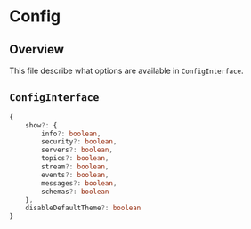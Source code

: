 # Config

## Overview

This file describe what options are available in `ConfigInterface`.

## `ConfigInterface`

``` typescript
{
    show?: {
        info?: boolean,
        security?: boolean,
        servers?: boolean,
        topics?: boolean,
        stream?: boolean,
        events?: boolean,
        messages?: boolean,
        schemas?: boolean
    },
    disableDefaultTheme?: boolean
}
```